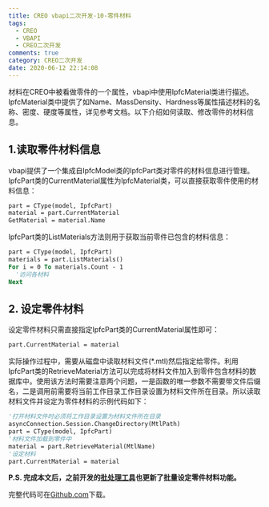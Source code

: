 ```yaml
---
title: CREO vbapi二次开发-10-零件材料
tags:
  - CREO
  - VBAPI
  - CREO二次开发
comments: true
category: CREO二次开发
date: 2020-06-12 22:14:08
---
```



材料在CREO中被看做零件的一个属性，vbapi中使用IpfcMaterial类进行描述。IpfcMaterial类中提供了如Name、MassDensity、Hardness等属性描述材料的名称、密度、硬度等属性，详见参考文档。以下介绍如何读取、修改零件的材料信息。

## 1.读取零件材料信息

vbapi提供了一个集成自IpfcModel类的IpfcPart类对零件的材料信息进行管理。IpfcPart类的CurrentMaterial属性为IpfcMaterial类，可以直接获取零件使用的材料信息：

```vb
part = CType(model, IpfcPart)
material = part.CurrentMaterial
GetMaterial = material.Name
```

IpfcPart类的ListMaterials方法则用于获取当前零件已包含的材料信息：

```vb
part = CType(model, IpfcPart)
materials = part.ListMaterials()
For i = 0 To materials.Count - 1
  '访问各材料
Next
```

## 2. 设定零件材料

设定零件材料只需直接指定IpfcPart类的CurrentMaterial属性即可：

```vb
part.CurrentMaterial = material
```

实际操作过程中，需要从磁盘中读取材料文件(*.mtl)然后指定给零件。利用IpfcPart类的RetrieveMaterial方法可以完成将材料文件加入到零件包含材料的数据库中。使用该方法时需要注意两个问题，一是函数的唯一参数不需要带文件后缀名，二是调用前需要将当前工作目录工作目录设置为材料文件所在目录。所以读取材料文件并设定为零件材料的示例代码如下：

```vb
'打开材料文件时必须将工作目录设置为材料文件所在目录
asyncConnection.Session.ChangeDirectory(MtlPath)
part = CType(model, IpfcPart)
'材料文件加载到零件中
material = part.RetrieveMaterial(MtlName)
'设定材料
part.CurrentMaterial = material
```

**P.S. 完成本文后，之前开发的<a href="https://www.hudi.site/2019/12/23/CREO vbapi二次开发-实用小工具-批处理工具/" target="_blank">批处理工具</a>也更新了批量设定零件材料功能。**

完整代码可在<a href="https://github.com/slacker-HD/creo_vbapi" target="_blank">Github.com</a>下载。
